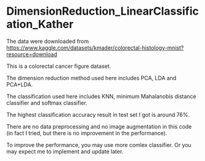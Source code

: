 # DimensionReduction_LinearClassification_Kather

The data were downloaded from https://www.kaggle.com/datasets/kmader/colorectal-histology-mnist?resource=download

This is a colorectal cancer figure dataset. 

The dimension reduction method used here includes PCA, LDA and PCA+LDA.

The classification used here includes KNN, minimum Mahalanobis distance classifier and softmax classifier. 

The highest classification accuracy result in test set I got is around 76%.

There are no data preprocessing and no image augmentation in this code (in fact I tried, but there is no improvement in the performance).

To improve the performance, you may use more comlex classifier. Or you may expect me to implement and update later.
